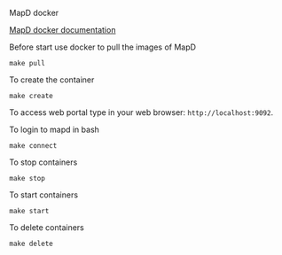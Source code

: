 
MapD docker

[MapD docker documentation](https://www.mapd.com/docs/latest/1_0_tutorials.html)


Before start use docker to pull the images of MapD

	make pull

To create the container 

    make create

To access web portal type in your web browser: `http://localhost:9092`. 

To login to mapd in bash

	make connect

To stop containers

	make stop

To start containers

	make start

To delete containers

	make delete


